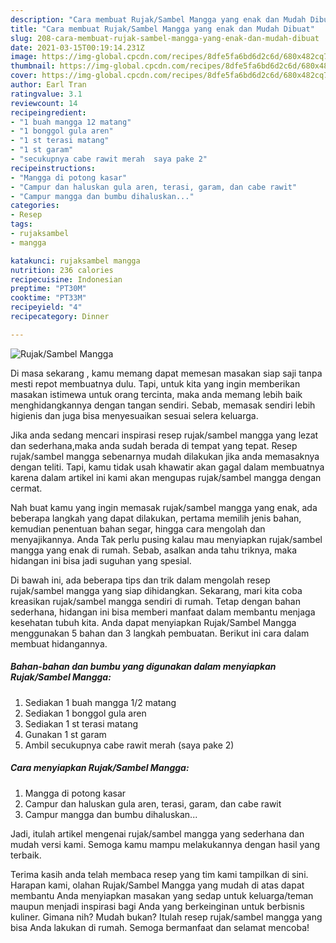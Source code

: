 ```yaml
---
description: "Cara membuat Rujak/Sambel Mangga yang enak dan Mudah Dibuat"
title: "Cara membuat Rujak/Sambel Mangga yang enak dan Mudah Dibuat"
slug: 208-cara-membuat-rujak-sambel-mangga-yang-enak-dan-mudah-dibuat
date: 2021-03-15T00:19:14.231Z
image: https://img-global.cpcdn.com/recipes/8dfe5fa6bd6d2c6d/680x482cq70/rujaksambel-mangga-foto-resep-utama.jpg
thumbnail: https://img-global.cpcdn.com/recipes/8dfe5fa6bd6d2c6d/680x482cq70/rujaksambel-mangga-foto-resep-utama.jpg
cover: https://img-global.cpcdn.com/recipes/8dfe5fa6bd6d2c6d/680x482cq70/rujaksambel-mangga-foto-resep-utama.jpg
author: Earl Tran
ratingvalue: 3.1
reviewcount: 14
recipeingredient:
- "1 buah mangga 12 matang"
- "1 bonggol gula aren"
- "1 st terasi matang"
- "1 st garam"
- "secukupnya cabe rawit merah  saya pake 2"
recipeinstructions:
- "Mangga di potong kasar"
- "Campur dan haluskan gula aren, terasi, garam, dan cabe rawit"
- "Campur mangga dan bumbu dihaluskan..."
categories:
- Resep
tags:
- rujaksambel
- mangga

katakunci: rujaksambel mangga 
nutrition: 236 calories
recipecuisine: Indonesian
preptime: "PT30M"
cooktime: "PT33M"
recipeyield: "4"
recipecategory: Dinner

---
```



![Rujak/Sambel Mangga](https://img-global.cpcdn.com/recipes/8dfe5fa6bd6d2c6d/680x482cq70/rujaksambel-mangga-foto-resep-utama.jpg)

Di masa  sekarang , kamu memang dapat memesan masakan siap saji tanpa mesti repot membuatnya dulu. Tapi, untuk kita yang ingin memberikan masakan istimewa untuk orang tercinta, maka anda memang lebih baik menghidangkannya dengan tangan sendiri. Sebab, memasak sendiri lebih higienis dan juga bisa menyesuaikan sesuai selera keluarga.

Jika anda sedang mencari inspirasi resep rujak/sambel mangga yang lezat dan sederhana,maka anda sudah berada di tempat yang tepat. Resep rujak/sambel mangga  sebenarnya mudah dilakukan jika anda memasaknya dengan teliti. Tapi, kamu tidak usah khawatir akan gagal dalam membuatnya 
karena dalam artikel ini kami akan mengupas rujak/sambel mangga dengan cermat.  



Nah buat kamu yang ingin memasak rujak/sambel mangga yang enak, ada beberapa langkah yang dapat dilakukan, pertama memilih jenis bahan, kemudian penentuan bahan segar, hingga cara mengolah dan menyajikannya. Anda Tak perlu pusing kalau mau menyiapkan rujak/sambel mangga yang enak di rumah. Sebab, asalkan anda  tahu triknya, maka hidangan ini bisa jadi suguhan yang spesial.

Di bawah ini, ada beberapa tips dan trik dalam mengolah resep rujak/sambel mangga yang siap dihidangkan. Sekarang, mari kita coba kreasikan rujak/sambel mangga sendiri di rumah. Tetap dengan bahan sederhana, hidangan ini bisa memberi manfaat dalam membantu menjaga kesehatan tubuh kita. Anda dapat menyiapkan Rujak/Sambel Mangga menggunakan 5 bahan dan 3 langkah pembuatan. Berikut ini cara dalam membuat hidangannya.

<!--inarticleads1-->

##### Bahan-bahan dan bumbu yang digunakan dalam menyiapkan Rujak/Sambel Mangga:

1. Sediakan 1 buah mangga 1/2 matang
1. Sediakan 1 bonggol gula aren
1. Sediakan 1 st terasi matang
1. Gunakan 1 st garam
1. Ambil secukupnya cabe rawit merah  (saya pake 2)




<!--inarticleads2-->

##### Cara menyiapkan Rujak/Sambel Mangga:

1. Mangga di potong kasar
1. Campur dan haluskan gula aren, terasi, garam, dan cabe rawit
1. Campur mangga dan bumbu dihaluskan...




Jadi, itulah artikel mengenai  rujak/sambel mangga  yang sederhana dan mudah versi kami. Semoga kamu mampu melakukannya dengan hasil yang terbaik. 

Terima kasih anda telah membaca resep yang tim kami tampilkan di sini. Harapan kami, olahan  Rujak/Sambel Mangga yang mudah di atas dapat membantu Anda menyiapkan masakan yang sedap untuk keluarga/teman maupun menjadi inspirasi bagi Anda yang berkeinginan untuk berbisnis kuliner. Gimana nih? Mudah bukan? Itulah resep rujak/sambel mangga yang bisa Anda lakukan di rumah. Semoga bermanfaat dan selamat mencoba!

